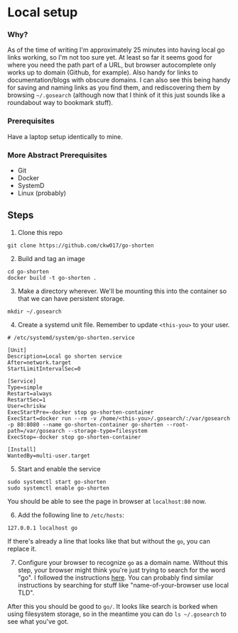 # Local setup

### Why?

As of the time of writing I'm approximately 25 minutes into having local go links working, so I'm not too sure yet. At least so far it seems good for where you need the path part of a URL, but browser autocomplete only works up to domain (Github, for example). Also handy for links to documentation/blogs with obscure domains. I can also see this being handy for saving and naming links as you find them, and rediscovering them by browsing `~/.gosearch` (although now that I think of it this just sounds like a roundabout way to bookmark stuff).

### Prerequisites

Have a laptop setup identically to mine.

### More Abstract Prerequisites

* Git
* Docker
* SystemD
* Linux (probably)

## Steps

1. Clone this repo

```
git clone https://github.com/ckw017/go-shorten
```

2. Build and tag an image

```
cd go-shorten
docker build -t go-shorten .
```

3. Make a directory wherever. We'll be mounting this into the container so that we can have persistent storage.

```
mkdir ~/.gosearch
```

4. Create a systemd unit file. Remember to update `<this-you>` to your user.

```
# /etc/systemd/system/go-shorten.service

[Unit]
Description=Local go shorten service
After=network.target
StartLimitIntervalSec=0

[Service]
Type=simple
Restart=always
RestartSec=1
User=chriskw
ExecStartPre=-docker stop go-shorten-container
ExecStart=docker run --rm -v /home/<this-you>/.gosearch/:/var/gosearch -p 80:8080 --name go-shorten-container go-shorten --root-path=/var/gosearch --storage-type=filesystem
ExecStop=-docker stop go-shorten-container

[Install]
WantedBy=multi-user.target
```

5. Start and enable the service

```
sudo systemctl start go-shorten
sudo systemctl enable go-shorten
```

You should be able to see the page in browser at `localhost:80` now.

6. Add the following line to `/etc/hosts`:

```
127.0.0.1 localhost go
```

If there's already a line that looks like that but without the `go`, you can replace it.

7. Configure your browser to recognize `go` as a domain name. Without this step, your browser might think you're just trying to search for the word "go". I followed the instructions [here](https://support.mozilla.org/en-US/questions/1285922). You can probably find similar instructions by searching for stuff like "name-of-your-browser use local TLD".

After this you should be good to `go/`. It looks like search is borked when using filesystem storage, so in the meantime you can do `ls ~/.gosearch` to see what you've got.
